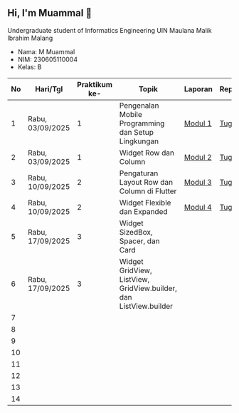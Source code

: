 ## Hi, I'm Muammal 👋

Undergraduate student of Informatics Engineering UIN Maulana Malik Ibrahim Malang
- Nama: M Muammal
- NIM: 230605110004
- Kelas: B

| No | Hari/Tgl | Praktikum ke- | Topik | Laporan | Repository |
|-----|-----|-----|-----|-----|-----|
|1|Rabu, 03/09/2025| 1 |Pengenalan Mobile Programming dan Setup Lingkungan|[Modul 1](https://drive.google.com/file/d/1XA89IzYzI7zrNtDBl1ZvxyVXGk1zuycP/view?usp=drive_link)|[Tugas 1](https://github.com/theaam/Tugas-1)|
|2|Rabu, 03/09/2025| 1 |Widget Row dan Column|[Modul 2](https://drive.google.com/file/d/1Ec-CJim_543fCOC5v290HxtbawBpdd9F/view?usp=drive_link)|[Tugas 2](https://github.com/theaam/Tugas-2)|
|3|Rabu, 10/09/2025| 2 |Pengaturan Layout Row dan Column di Flutter|[Modul 3](https://drive.google.com/file/d/13PdBxlLBLThYMKMbPlewEZgI_vDnUm-K/view?usp=drive_link)|[Tugas 3](https://github.com/theaam/Tugas-3)|
|4|Rabu, 10/09/2025| 2 |Widget Flexible dan Expanded|[Modul 4](https://drive.google.com/file/d/1FUkD0WsH4Tj_XeVSl0eKsyJtWQpSrxf7/view?usp=drive_link)|[Tugas 4](https://github.com/theaam/Tugas-4)|
|5|Rabu, 17/09/2025| 3 |Widget SizedBox, Spacer, dan Card|||
|6|Rabu, 17/09/2025| 3 |Widget GridView, ListView, GridView.builder, dan ListView.builder|||
|7||||||
|8||||||
|9||||||
|10||||||
|11||||||
|12||||||
|13||||||
|14||||||

<!--
**theaam/theaam** is a ✨ _special_ ✨ repository because its `README.md` (this file) appears on your GitHub profile.

Here are some ideas to get you started:

- 🔭 I’m currently working on ...
- 🌱 I’m currently learning ...
- 👯 I’m looking to collaborate on ...
- 🤔 I’m looking for help with ...
- 💬 Ask me about ...
- 📫 How to reach me: ...
- 😄 Pronouns: ...
- ⚡ Fun fact: ...
-->
